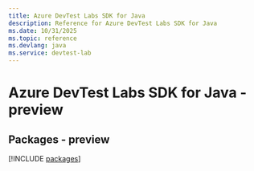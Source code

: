 ```yaml
---
title: Azure DevTest Labs SDK for Java
description: Reference for Azure DevTest Labs SDK for Java
ms.date: 10/31/2025
ms.topic: reference
ms.devlang: java
ms.service: devtest-lab
---
```

# Azure DevTest Labs SDK for Java - preview
## Packages - preview
[!INCLUDE [packages](devtest-labs-index.md)]